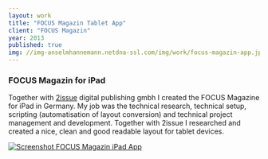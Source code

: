 ```yaml
---
layout: work
title: "FOCUS Magazin Tablet App"
client: "FOCUS Magazin"
year: 2013
published: true
img: //img-anselmhannemann.netdna-ssl.com/img/work/focus-magazin-app.jpg
---
```


<h3>FOCUS Magazin for iPad</h3>
<p>Together with <a href="http://2issue.com/">2issue</a> digital publishing gmbh I created the FOCUS Magazine for iPad in Germany. My job was the technical research, technical setup, scripting (automatisation of layout conversion) and technical project management and development. Together with 2issue I researched and created a nice, clean and good readable layout for tablet devices.</p>
<a href="https://itunes.apple.com/de/app/focus-magazin/id548284324">
	<img src="//img-anselmhannemann.netdna-ssl.com/img/work/focus-magazin-app.jpg" alt="Screenshot FOCUS Magazin iPad App">
</a>

